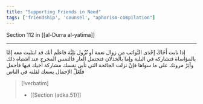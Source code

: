 ```yaml
---
title: "Supporting Friends in Need"
tags: ['friendship', 'counsel', "aphorism-compilation"]
---
```


 Section 112 in [[al-Durra al-yatīma]]

---
إذا نابت أَخَاكَ إحْدَى النَّوائب من زوال نعمة أو نُزُول بَلِيَّة فاعلَم أنك قد ابتليت معه إمَّا بالمؤاساة فتشاركه في البلية وإما بالخذلان فتحتمل العار فالتمس المخرج عند اشتباه ذلك وآثِرْ مروتك على ما سواها فإنْ نزلت الجائحة التي تأبى نفسك مشاركة أخيك فيها فأجمل فلَعَلَّ الإجمال يسعك لقلته في الناس

> [!verbatim]
> - [[Section (adka.51)]]
